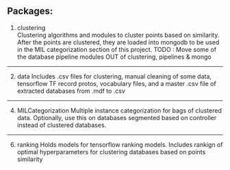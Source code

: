 ## Packages: <br/>
1. clustering <br/>
Clustering algorithms and modules to cluster points based on similarity.  After the points are clustered, they are loaded into mongodb to be used in the MIL categorization section of this project.  TODO : Move some of the database pipeline modules OUT of clustering, pipelines & mongo
---
2. data
Includes .csv files for clustering, manual cleaning of some data, tensorflow TF record protos, vocabulary files, and a master .csv file of extracted databases from .mdf to .csv
---
4. MILCategorization
Multiple instance categorization for bags of clustered data.  Optionally, use this on databases segmented based on controller instead of clustered databases.
---
6. ranking
Holds models for tensorflow ranking models.  Includes rankign of optimal hyperparameters for clustering databases based on points similarity
